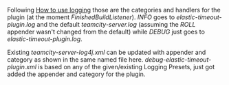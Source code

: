 Following [How to use logging](https://plugins.jetbrains.com/docs/teamcity/plugin-development-faq.html#How+to+use+logging) 
those are the categories and handlers for the plugin (at the moment *FinishedBuildListener*). *INFO* goes to *elastic-timeout-plugin.log* and the default *teamcity-server.log*
(assuming the *ROLL* appender wasn't changed from the default) while *DEBUG* just goes to *elastic-timeout-plugin.log*.

Existing *teamcity-server-log4j.xml* can be updated with appender and category as shown in the same named file here.
*debug-elastic-timeout-plugin.xml* is based on any of the given/existing Logging Presets, just got added the appender and category for the plugin.